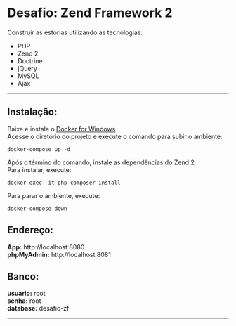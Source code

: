 # Desafio: Zend Framework 2

Construir as estórias utilizando as tecnologias:
- PHP
- Zend 2
- Doctrine
- jQuery
- MySQL
- Ajax
----

## Instalação:
Baixe e instale o [Docker for Windows](https://download.docker.com/win/stable/InstallDocker.msi) <br/>
Acesse o diretório do projeto e execute o comando para subir o ambiente:
```docker
docker-compose up -d
```
Após o término do comando, instale as dependências do Zend 2<br/>
Para instalar, execute:
```docker
docker exec -it php composer install
```
Para parar o ambiente, execute:
```docker
docker-compose down
```

## Endereço:
**App:** http://localhost:8080 <br/>
**phpMyAdmin:** http://localhost:8081

## Banco:
**usuario:** root <br/>
**senha:** root <br/>
**database:** desafio-zf <br/>

----


